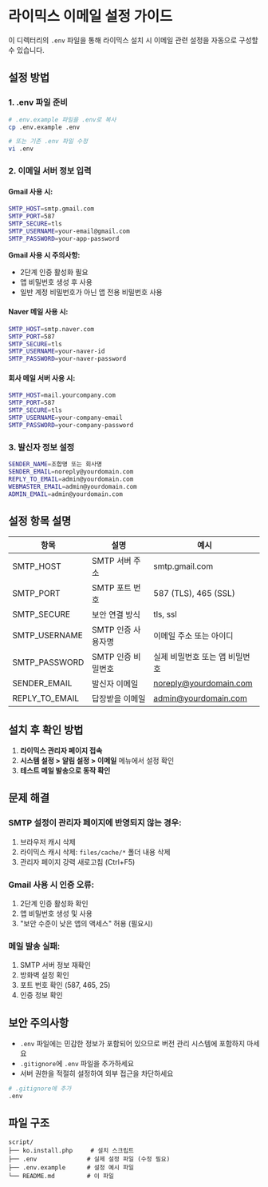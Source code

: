 # 라이믹스 이메일 설정 가이드

이 디렉터리의 `.env` 파일을 통해 라이믹스 설치 시 이메일 관련 설정을 자동으로 구성할 수 있습니다.

## 설정 방법

### 1. .env 파일 준비

```bash
# .env.example 파일을 .env로 복사
cp .env.example .env

# 또는 기존 .env 파일 수정
vi .env
```

### 2. 이메일 서버 정보 입력

#### Gmail 사용 시:

```bash
SMTP_HOST=smtp.gmail.com
SMTP_PORT=587
SMTP_SECURE=tls
SMTP_USERNAME=your-email@gmail.com
SMTP_PASSWORD=your-app-password
```

**Gmail 사용 시 주의사항:**

- 2단계 인증 활성화 필요
- 앱 비밀번호 생성 후 사용
- 일반 계정 비밀번호가 아닌 앱 전용 비밀번호 사용

#### Naver 메일 사용 시:

```bash
SMTP_HOST=smtp.naver.com
SMTP_PORT=587
SMTP_SECURE=tls
SMTP_USERNAME=your-naver-id
SMTP_PASSWORD=your-naver-password
```

#### 회사 메일 서버 사용 시:

```bash
SMTP_HOST=mail.yourcompany.com
SMTP_PORT=587
SMTP_SECURE=tls
SMTP_USERNAME=your-company-email
SMTP_PASSWORD=your-company-password
```

### 3. 발신자 정보 설정

```bash
SENDER_NAME=조합명 또는 회사명
SENDER_EMAIL=noreply@yourdomain.com
REPLY_TO_EMAIL=admin@yourdomain.com
WEBMASTER_EMAIL=admin@yourdomain.com
ADMIN_EMAIL=admin@yourdomain.com
```

## 설정 항목 설명

| 항목             | 설명           | 예시                     |
|----------------|--------------|------------------------|
| SMTP_HOST      | SMTP 서버 주소   | smtp.gmail.com         |
| SMTP_PORT      | SMTP 포트 번호   | 587 (TLS), 465 (SSL)   |
| SMTP_SECURE    | 보안 연결 방식     | tls, ssl               |
| SMTP_USERNAME  | SMTP 인증 사용자명 | 이메일 주소 또는 아이디          |
| SMTP_PASSWORD  | SMTP 인증 비밀번호 | 실제 비밀번호 또는 앱 비밀번호      |
| SENDER_EMAIL   | 발신자 이메일      | noreply@yourdomain.com |
| REPLY_TO_EMAIL | 답장받을 이메일     | admin@yourdomain.com   |

## 설치 후 확인 방법

1. **라이믹스 관리자 페이지 접속**
2. **시스템 설정 > 알림 설정 > 이메일** 메뉴에서 설정 확인
3. **테스트 메일 발송으로 동작 확인**

## 문제 해결

### SMTP 설정이 관리자 페이지에 반영되지 않는 경우:

1. 브라우저 캐시 삭제
2. 라이믹스 캐시 삭제: `files/cache/*` 폴더 내용 삭제
3. 관리자 페이지 강력 새로고침 (Ctrl+F5)

### Gmail 사용 시 인증 오류:

1. 2단계 인증 활성화 확인
2. 앱 비밀번호 생성 및 사용
3. "보안 수준이 낮은 앱의 액세스" 허용 (필요시)

### 메일 발송 실패:

1. SMTP 서버 정보 재확인
2. 방화벽 설정 확인
3. 포트 번호 확인 (587, 465, 25)
4. 인증 정보 확인

## 보안 주의사항

- `.env` 파일에는 민감한 정보가 포함되어 있으므로 버전 관리 시스템에 포함하지 마세요
- `.gitignore`에 `.env` 파일을 추가하세요
- 서버 권한을 적절히 설정하여 외부 접근을 차단하세요

```bash
# .gitignore에 추가
.env
```

## 파일 구조

```
script/
├── ko.install.php     # 설치 스크립트
├── .env              # 실제 설정 파일 (수정 필요)
├── .env.example      # 설정 예시 파일
└── README.md         # 이 파일
```
